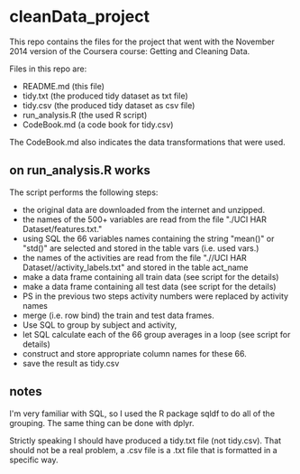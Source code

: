 cleanData_project
=================

This repo contains the files for the project that went with the November 2014 version of the Coursera course:  Getting and Cleaning Data.

Files in this repo are:

- README.md  (this file)
- tidy.txt (the produced tidy dataset as txt file)
- tidy.csv (the produced tidy dataset as csv file)
- run_analysis.R (the used R script)
- CodeBook.md (a code book for tidy.csv)

The CodeBook.md also indicates the data transformations that were used.

## on run_analysis.R works

The script performs the following steps:

- the original data are downloaded from the internet and unzipped.
- the names of the 500+ variables are read from the file "./UCI HAR Dataset/features.txt."
- using SQL the 66 variables names containing the string "mean()" or "std()" are selected and stored in the table vars (i.e. used vars.)
- the names of the activities are read from the file ".//UCI HAR Dataset//activity_labels.txt" and stored in the table act_name   
- make a data frame containing all train data (see script for the details)
- make a data frame containing all test data (see script for the details)
- PS in the previous two steps activity numbers were replaced by activity names
- merge (i.e. row bind) the train and test data frames.
- Use SQL to group by subject and activity, 
- let SQL calculate each of the 66 group averages in a loop (see script for details)
- construct and store appropriate column names for these 66.
- save the result as tidy.csv   

## notes

I'm very familiar with SQL, so I used the R package sqldf to do all of the grouping. The same thing can be done with dplyr.

Strictly speaking I should have produced a tidy.txt file (not tidy.csv). That should not be a real problem, a .csv file is a .txt file that is formatted in a specific way.

